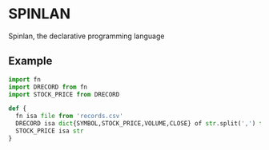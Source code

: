 # SPINLAN
Spinlan, the declarative programming language 

## Example

```python 
import fn
import DRECORD from fn
import STOCK_PRICE from DRECORD 

def {
  fn isa file from 'records.csv'
  DRECORD isa dict{SYMBOL,STOCK_PRICE,VOLUME,CLOSE} of str.split(',') from lines in fn.readlines()
  STOCK_PRICE isa str
}

```
